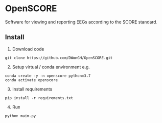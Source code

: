 # OpenSCORE
Software for viewing and reporting EEGs according to the SCORE standard.

## Install
1. Download code
```shell script
git clone https://github.com/DWonGH/OpenSCORE.git
```

2. Setup virtual / conda environment e.g.
```shell script
conda create -y -n openscore python=3.7
conda activate openscore
```

3. Install requirements
```shell script
pip install -r requirements.txt
```

4. Run
```shell script
python main.py
```